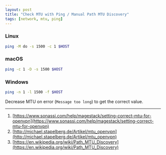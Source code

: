 ```yaml
---
layout: post
title: "Check MTU with Ping / Manual Path MTU Discovery"
tags: [network, mtu, ping]
---
```


### Linux
```bash
ping -M do -s 1500 -c 1 $HOST
```

### macOS
```bash
ping -c 1 -D -s 1500 $HOST
```

### Windows
```bash
ping -n 1 -l 1500 -f $HOST
```

Decrease MTU on error (`Message too long`) to get the correct value.

---
1. [https://www.sonassi.com/help/magestack/setting-correct-mtu-for-openvpn](https://www.sonassi.com/help/magestack/setting-correct-mtu-for-openvpn)
2. [http://michael.stapelberg.de/Artikel/mtu_openvpn](http://michael.stapelberg.de/Artikel/mtu_openvpn)
3. [https://en.wikipedia.org/wiki/Path_MTU_Discovery](https://en.wikipedia.org/wiki/Path_MTU_Discovery)
